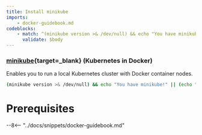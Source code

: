 ```yaml
---
title: Install minikube
imports:
    - docker-guidebook.md
codeblocks:
    - match: ^(minikube version >& /dev/null) && echo "You have minikube!" \|\| (echo "Please install minikube" && exit 1)$
      validate: $body
---
```


### [minikube](https://minikube.sigs.k8s.io/docs/start/){target=_blank} (Kubernetes in Docker)
Enables you to run a local Kubernetes cluster with Docker container nodes.

```bash
(minikube version >& /dev/null) && echo "You have minikube!" || (echo "Please install minikube" && exit 1)
```

# Prerequisites

--8<-- "../docs/snippets/docker-guidebook.md"